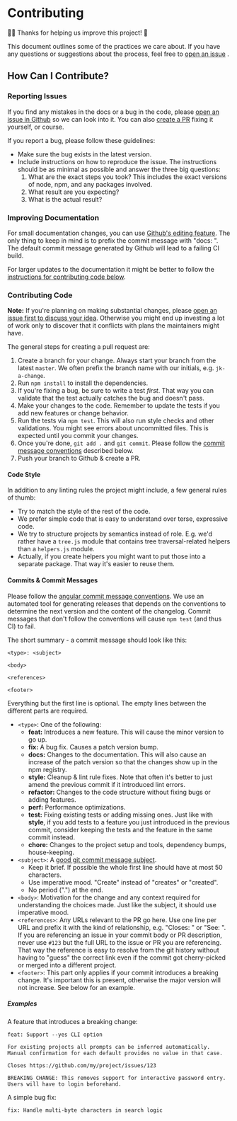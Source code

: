 <!-- Generated by generator-js -->

# Contributing

🎉🏅 Thanks for helping us improve this project! 🙏

This document outlines some of the practices we care about.
If you have any questions or suggestions about the process,
feel free to [open an issue](#reporting-issues)
.

## How Can I Contribute?

### Reporting Issues

If you find any mistakes in the docs or a bug in the code,
please [open an issue in Github](https://github.com/groupon/installed-package/issues/new) so we can look into it.
You can also [create a PR](#contributing-code) fixing it yourself, or course.

If you report a bug, please follow these guidelines:

* Make sure the bug exists in the latest version.
* Include instructions on how to reproduce the issue.
  The instructions should be as minimal as possible
  and answer the three big questions:
  1. What are the exact steps you took? This includes the exact versions of node, npm, and any packages involved.
  1. What result are you expecting?
  1. What is the actual result?

### Improving Documentation

For small documentation changes, you can use [Github's editing feature](https://help.github.com/articles/editing-files-in-another-user-s-repository/).
The only thing to keep in mind is to prefix the commit message with "docs: ".
The default commit message generated by Github will lead to a failing CI build.

For larger updates to the documentation
it might be better to follow the [instructions for contributing code below](#contributing-code).

### Contributing Code

**Note:** If you're planning on making substantial changes,
please [open an issue first to discuss your idea](#reporting-issues).
Otherwise you might end up investing a lot of work
only to discover that it conflicts with plans the maintainers might have.

The general steps for creating a pull request are:

1. Create a branch for your change.
   Always start your branch from the latest `master`.
   We often prefix the branch name with our initials, e.g. `jk-a-change`.
1. Run `npm install` to install the dependencies.
1. If you're fixing a bug, be sure to write a test *first*.
   That way you can validate that the test actually catches the bug and doesn't pass.
1. Make your changes to the code.
   Remember to update the tests if you add new features or change behavior.
1. Run the tests via `npm test`. This will also run style checks and other validations.
   You might see errors about uncommitted files.
   This is expected until you commit your changes.
1. Once you're done, `git add .` and `git commit`.
   Please follow the [commit message conventions](#commits--commit-messages) described below.
1. Push your branch to Github & create a PR.

#### Code Style

In addition to any linting rules the project might include,
a few general rules of thumb:

* Try to match the style of the rest of the code.
* We prefer simple code that is easy to understand over terse, expressive code.
* We try to structure projects by semantics instead of role.
  E.g. we'd rather have a `tree.js` module that contains tree traversal-related helpers
  than a `helpers.js` module.
* Actually, if you create helpers you might want to put those into a separate package.
  That way it's easier to reuse them.

#### Commits & Commit Messages

Please follow the [angular commit message conventions](https://github.com/angular/angular.js/blob/master/CONTRIBUTING.md#-git-commit-guidelines).
We use an automated tool for generating releases
that depends on the conventions to determine the next version and the content of the changelog.
Commit messages that don't follow the conventions will cause `npm test` (and thus CI) to fail.

The short summary - a commit message should look like this:

```
<type>: <subject>

<body>

<references>

<footer>
```

Everything but the first line is optional.
The empty lines between the different parts are required.

* `<type>`: One of the following:
  - **feat:** Introduces a new feature. This will cause the minor version to go up.
  - **fix:** A bug fix. Causes a patch version bump.
  - **docs:** Changes to the documentation.
    This will also cause an increase of the patch version so that the changes show up in the npm registry.
  - **style:** Cleanup & lint rule fixes.
    Note that often it's better to just amend the previous commit if it introduced lint errors.
  - **refactor:** Changes to the code structure without fixing bugs or adding features.
  - **perf:** Performance optimizations.
  - **test:** Fixing existing tests or adding missing ones.
    Just like with **style**, if you add tests to a feature you just introduced in the previous commit,
    consider keeping the tests and the feature in the same commit instead.
  - **chore:** Changes to the project setup and tools, dependency bumps, house-keeping.
* `<subject>`: A [good git commit message subject](http://chris.beams.io/posts/git-commit/#limit-50).
  - Keep it brief. If possible the whole first line should have at most 50 characters.
  - Use imperative mood. "Create" instead of "creates" or "created".
  - No period (".") at the end.
* `<body>`: Motivation for the change and any context required for understanding the choices made.
  Just like the subject, it should use imperative mood.
* `<references>`: Any URLs relevant to the PR go here.
  Use one line per URL and prefix it with the kind of relationship, e.g. "Closes: " or "See: ".
  If you are referencing an issue in your commit body or PR description,
  never use `#123` but the full URL to the issue or PR you are referencing.
  That way the reference is easy to resolve from the git history without having to "guess" the correct link
  even if the commit got cherry-picked or merged into a different project.
* `<footer>`: This part only applies if your commit introduces a breaking change.
  It's important this is present, otherwise the major version will not increase.
  See below for an example.

##### Examples

A feature that introduces a breaking change:

```
feat: Support --yes CLI option

For existing projects all prompts can be inferred automatically.
Manual confirmation for each default provides no value in that case.

Closes https://github.com/my/project/issues/123

BREAKING CHANGE: This removes support for interactive password entry.
Users will have to login beforehand.
```

A simple bug fix:

```
fix: Handle multi-byte characters in search logic
```

